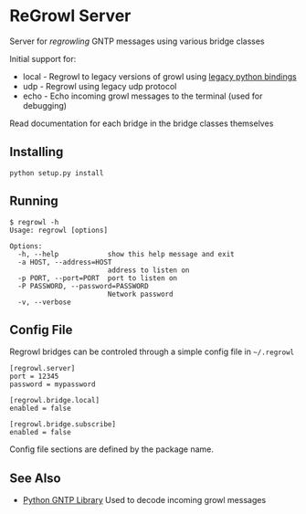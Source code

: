 # ReGrowl Server

Server for *regrowling* GNTP messages using various bridge classes

Initial support for:

* local - Regrowl to legacy versions of growl using [legacy python bindings](http://pypi.python.org/pypi/growl-py/0.0.7)
* udp - Regrowl using legacy udp protocol
* echo - Echo incoming growl messages to the terminal (used for debugging)

Read documentation for each bridge in the bridge classes themselves

## Installing

	python setup.py install
	
## Running
```
$ regrowl -h
Usage: regrowl [options]

Options:
  -h, --help            show this help message and exit
  -a HOST, --address=HOST
                        address to listen on
  -p PORT, --port=PORT  port to listen on
  -P PASSWORD, --password=PASSWORD
                        Network password
  -v, --verbose         
```

## Config File

Regrowl bridges can be controled through a simple config file in `~/.regrowl`

```
[regrowl.server]
port = 12345
password = mypassword

[regrowl.bridge.local]
enabled = false

[regrowl.bridge.subscribe]
enabled = false
```

Config file sections are defined by the package name.

## See Also

* [Python GNTP Library](https://github.com/kfdm/gntp) Used to decode incoming growl messages